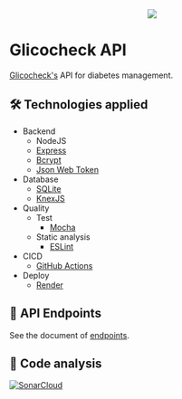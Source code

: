 <div align="center">
  <a href="https://glicocheck.onrender.com/site/index.html" target="_blank">
    <img src="https://github.com/oluizeduardo/my-diabetes-js/blob/main/src/public/includes/imgs/glicocheck-logo.png">
  </a>  
</div align="center">

# Glicocheck API
[Glicocheck's](https://github.com/oluizeduardo/glicocheck) API for diabetes management.

## 🛠 Technologies applied
- Backend
    - NodeJS
    - [Express](https://expressjs.com/)
    - [Bcrypt](https://www.npmjs.com/package/bcrypt)
    - [Json Web Token](https://jwt.io/)
- Database
    - [SQLite](https://www.sqlite.org/index.html)
    - [KnexJS](https://knexjs.org/)
- Quality
    - Test
        - [Mocha](https://mochajs.org/)
    - Static analysis
        - [ESLint](https://eslint.org/)
- CICD
    - [GitHub Actions](https://docs.github.com/en/actions)
- Deploy
    - [Render](https://render.com/)

## 📡 API Endpoints
See the document of [endpoints](./docs/endpoints.md).

## 🔗 Code analysis
[![SonarCloud](https://sonarcloud.io/images/project_badges/sonarcloud-black.svg)](https://sonarcloud.io/summary/new_code?id=oluizeduardo_glicocheck-api)
